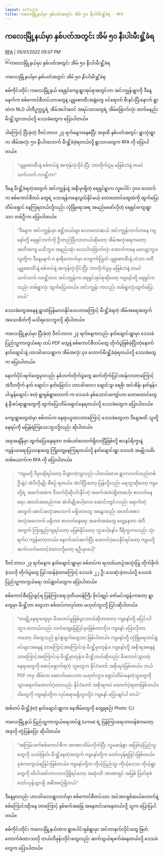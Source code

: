 ```yaml
---
layout: article
title: ကလေးမြို့နယ်မှာ နှစ်ပတ်အတွင်း အိမ် ၅၀ နီးပါးမီးရှို့ခံရ - RFA
---
```


## ကလေးမြို့နယ်မှာ နှစ်ပတ်အတွင်း အိမ် ၅၀ နီးပါးမီးရှို့ခံရ

[RFA](https://www.rfa.org/burmese/program_2/nearly-50-houses-burned-two-weeks-in-kale-01052022052506.html) | _05/01/2022 05:07 PM_
        
![ကလေးမြို့နယ်မှာ နှစ်ပတ်အတွင်း အိမ် ၅၀ နီးပါးမီးရှို့ခံရ](https://www.rfa.org/burmese/program_2/nearly-50-houses-burned-two-weeks-in-kale-01052022052506.html/@@images/image/social_media)

_ကလေးမြို့နယ်မှာ နှစ်ပတ်အတွင်း အိမ် ၅၀ နီးပါးမီးရှို့ခံရ_

စစ်ကိုင်းတိုင်း ကလေးမြို့နယ် ရေရှင်ကျေးရွာအုပ်စုအတွင်းက အင်းကျွန်းရွာကို ဒီနေ့မနက်က စစ်ကောင်စီတပ်သားတွေနဲ့ ပျူစောထီးအဖွဲ့တွေ ဝင်ရောက် စီးနင်းပြီးနောက် ရွာထဲက NLD ပါတီဥက္ကဋ္ဌရဲ့ အိမ်အပါအဝင် အရပ်သားတွေရဲ့ အိမ်ခြောက်လုံး ထက်မနည်း မီးရှို့သွားတယ်လို့ ဒေသခံတွေက ပြောပါတယ်။

ဒါကြောင့် ပြီးခဲ့တဲ့ ဒီဇင်ဘာလ ၂၃ ရက်နေ့ကနေစပြီး အခုထိ နှစ်ပတ်အတွင်း ရွာသုံးရွာက အိမ်အလုံး ၅၀ နီးပါးလောက် မီးရှို့ခံခဲ့ရတယ်လို့ ရွာသားတွေက RFA ကို ပြောပါတယ်။

> "ပျူစောထီးနဲ့ စစ်တပ်နဲ့ အကုန်လုံးဝိုင်းပြီး ဘာတိုက်ပွဲမှ မဖြစ်ဘဲနဲ့ တမင်သက်သက် လာရှို့တာ"

ဒီနေ့ မီးရှို့ခံရတဲ့အတွက် အင်းကျွန်းနဲ့ အနီးမှာရှိတဲ့ ရေရှင်ရွာက လူပေါင်း ၇၀၀ လောက်က စစ်ကောင်စီတပ် တွေရဲ့ ဘေးရန်ကနေလွတ်နိုင်မယ့် တောတောင်တွေထဲကို ထွက်ပြေးတိမ်းရှောင် နေကြရတယ်လို့လည်း လုံခြုံရေးအရ အမည်မဖော်လိုတဲ့ ရေရှင်ကျေးရွာသား တစ်ဦးက ပြောပါတယ်။

> “ဒီနေ့က အင်းကျွန်းမှာ စရှို့တယ်ဗျ။ လောလောဆယ် အင်းကျွန်းဘက်ကနေ ကျနော်တို့ ရေရှင်ဘက်ကို ဦးတည်ပြီးလာတယ်ဆိုတော့ အိမ်အလုံးရေကတော့ အတိအကျ မသိဘူး။ အနည်းဆုံး လေးငါးခြောက်လုံး အောက်ကနေ မလျော့ဘူး။ သူတို့က ဒီနေ့မနက် ၈ နာရီလောက်မှာ ကျောက်ပြုတ် ပျူစောထီးနဲ့ ဟံသာ ဝတီပျူစောထီးနဲ့ စစ်တပ်နဲ့ အကုန်လုံးဝိုင်းပြီး ဘာတိုက်ပွဲမှ မဖြစ်ဘဲနဲ့ တမင်သက်သက် လာရှို့တာ။ အင်းကျွန်းက ရေရှင်အုပ်စုဆိုတော့ ကျနော်တို့ ရေရှင်ကလည်း တစ်ရွာလုံး ထွက်ပြေးတယ်။ အင်းကျွန်း ကလည်း တစ်ရွာလုံးထွက်ပြေးတယ်”

ဒေသခံတွေအနေနဲ့ ရွာထဲပြန်မလာနိုင်သေးတာကြောင့် မီးရှို့ခံရတဲ့ အိမ်အရေအတွက် အသေးစိတ်ကို မသိရသေးဘူးလို့ ဆိုပါတယ်။

ကလေးမြို့နယ်မှာ ပြီးခဲ့တဲ့ ဒီဇင်ဘာလ ၂၃ ရက်နေ့ကလည်း နတ်ချောင်းရွာမှာ ဒေသခံ ပြည်သူ့ကာကွယ်ရေး တပ် PDF တွေနဲ့ စစ်ကောင်စီတပ်တွေ တိုက်ပွဲဖြစ်ခဲ့ပြီးတဲ့နောက် နတ်ချောင်းနဲ့ ဟားခါးလေးရွာက အိမ်အလုံး ၄၀ လောက်မီးရှို့ခံခဲ့ရတယ်လို့ ဒေသခံတွေက ပြောပါတယ်။

နောက်ပိုင်းရက်တွေမှာလည်း နှစ်ဘက်တိုက်ပွဲတွေ ဆက်တိုက်ပြင်းထန်လာတာကြောင့် အဲဒီတဝိုက် နတ် ချောင်း၊ နတ်မြောင်း၊ ဟားခါးလေး၊ ချောင်းခွ၊ ရေစို၊ အင်းစိန်၊ နတ်နန်း၊ ပါးမွန်ချောင်း စတဲ့ ရွာရှစ်ရွာလောက် က ဒေသခံ နှစ်သောင်းကျော်ဟာ တောတောင်တွေနဲ့ နီးစပ်ရာရွာတွေကို ထွက်ပြေးတိမ်းရှောင်နေရတယ်လို့ ဒေသခံတွေက ပြောပါတယ်။

ကျေးရွာတွေထဲမှာ စစ်တပ်က နေရာယူထားတာကြောင့် ဒေသခံတွေဟာ ဒီနေ့အထိ သူတို့နေရပ်ကို မပြန်ရဲကြသေးဘူးလို့လည်း ဆိုပါတယ်။

အခုအချိန်မှာ ထွက်ပြေးနေရတာ တစ်ပတ်လောက်ရှိလာပြီဖြစ်လို့ စားနပ်ရိက္ခာနဲ့ ကျန်းမာရေးပြဿနာတွေ ကြုံတွေ့နေကြရတယ်လို့ နတ်ချောင်းရွာ ဒေသခံ အမျိုးသမီး တစ်ယောက်က RFA ကို ပြောပါတယ်။

> “ကျမတို့ ဒီမှာဆိုရင်တော့ မီးဖွားတဲ့သူလည်း ပါတယ်လေ။ ရွာကလက်သည်တစ်ဦးနဲ့ပဲ အဲဒီလိုမျိုး စီစဉ် ရတယ်။ အဲဒါပြီးတော့ ပြန်လို့လည်း မရဘူးဆိုတော့ ကျမတို့ရဲ့ အခက်အခဲက ဒီထက်ပိုဆိုးဝါးနိုင်တဲ့ အခက်အခဲပဲရှိတာပေါ့။ စားဝတ်နေရေး၊ အဝတ်အထည်ကစ အဲဒါမျိုးပေါ့လေ။ ဆောင်းတွင်းလည်း ရောက်တဲ့အတွက် စောင်အလုံအလောက် မရှိတာတွေ အနွေးထည်၊ အဝတ်အစား အလုံအလောက် မရှိတာ၊ စားဝတ်နေရေး အခက်အခဲတွေ တွေ့နေတာ အဲဒီအတွက် ကြာရှည်ကျရင်တော့ မဖြစ်နိုင်တော့ ဘူးပေါ့နော်။ ဒီရိက္ခာကလည်း သုံးရက်ပဲ ကျန်တော့တယ်။ နောက်ထပ်ဆက်ပြီး ထောက်ပံ့ပေးနိုင်ရင်တော့ ကျမတို့ ဆက်လက်တောင့်ခံထားလို့တော့ ရဦးမှာပေါ့”

ဒီဇင်ဘာလ ၂၃ ရက်နေ့က နတ်ချောင်းရွာမှာ စစ်တပ်က ရဟတ်ယာဉ်အသုံးပြု တိုက်ခိုက်ခဲ့သလို တိုက်ပွဲတွေ ပြင်းထန်ခဲ့တာကြောင့် ဒေသခံ ၂၂ ဦး သေဆုံးခဲ့တယ်လို့ ဒေသခံပြည်သူ့ကာကွယ်ရေး တပ်ဖွဲ့ဝင်တွေက ပြောပါတယ်။

စစ်ကောင်စီပြောခွင့်ရ ပြန်ကြားရေးဒုတိယဝန်ကြီး ဗိုလ်ချုပ် ဇော်မင်းထွန်းကတော့ ရွာတွေမှာ မီးရှို့တာ တွေဟာ စစ်တပ်ကလုပ်တာ မဟုတ်ဘူးလို့ ငြင်းဆိုပါတယ်။

> “တချို့နေရာတွေမှာ မီးလောင်မှုဖြစ်ပွားတယ်ဆိုတာတော့ ကျနော်တို့ မငြင်းပါဘူး။ တကယ်လည်း လက်တွေ့မြေပြင်မှာဖြစ်တာကိုး။ ကျနော် ပြောလိုတာကတော့ ဒါတွေသည် စွပ်စွဲချက်တွေသာ ဖြစ်ပါတယ်။ ကျနော်တို့ လုံခြုံရေးတပ်ဖွဲ့ဝင်များအနေနဲ့ ဘာကြောင့်အကြောင်းမဲ့ မီးရှို့မှာတုန်း။ ကျနော်တို့ အစိုးရအနေနဲ့ ဘာကြောင့်အကြောင်းမဲ့ မီးရှို့မှာတုန်း။ မီးရှို့တယ်ဆိုလည်း မီးလောင်သွားတဲ့ နေရာတွေကို စောင့်ရှောက်ရတဲ့ သူတွေက နိုင်ငံတော် အစိုးရပဲဖြစ်တယ်။ ဘယ် PDF ကမှ အိမ်လာ ဆောက်မပေးတာ မဟုတ်ဘူး။ ရှောင်တိမ်းနေတဲ့သူတွေကို သွားရောက်ထောက်ပံ့တာလည်း နိုင်ငံတော် အစိုးရကပဲ ထောက်ပံ့ရတာဖြစ်တယ်။ ဒါတွေကို ကျနော်တို့က လုပ်စရာမရှိဘူးလို့ပဲ ကျနော် ပြောချင်ပါ တယ်”

(စစ်တပ် မီးရှို့ခဲ့တဲ့ နတ်ချောင်းရွာက နေအိမ်တွေကို တွေ့ရစဉ်) Photo: CJ

ကလေးမြို့နယ် ပြည်သူ့ကာကွယ်ရေးတပ်ဖွဲ့ (ပကဖ) ရဲ့ ပြန်ကြားရေးတာဝန်ခံကတော့ အခုလို တုံ့ပြန်ပြော ဆိုပါတယ်။

> “အကြမ်းဖက်စစ်ကောင်စီက အာဏာသိမ်းလိုက်ပြီး လူမဆန်စွာ အပြစ်မဲ့ပြည်သူတွေကို သတ်ဖြတ်၊ မီးရှို့နေတဲ့အတွက် ကျနော်တို့က တော်လှန်ရခြင်းဖြစ်တယ်။ ခုခံကာကွယ်ရခြင်းဖြစ်တယ်။ ကျနော်တို့က ကိုယ့်ပြည်သူ၊ ကိုယ့်ဒေသ၊ ကိုယ့်ရွာတွေကို ထိပါးစော်ကားလာလို့ရှိရင်တော့ အဆုံးထိ အာဏာရှင် အမြစ် ပြတ်ခုခံတော်လှန်သွားဖို့ အစီအစဉ်ရှိတယ်”

ဒီနေ့မှာလည်း ဟားခါးလေးရွာဘက်မှာ စစ်ကောင်စီတပ်သား အင်အားရှစ်ဆယ်လောက်နဲ့ စစ်ကြောင်းထိုးနေ တာကြောင့် နှစ်ဖက်အခြေ အနေတင်းမာနေတယ်လို့ သူက ပြောပြပါတယ်။

စစ်ကိုင်းတိုင်း ကလေးမြို့နယ်ထဲက ရွာပေါင်းရှစ်ရွာမှာ အင်တာနက်လိုင်းတွေ ဖြတ်တောက်ခံထားသလို တယ်လီဖုန်းလိုင်းတွေလည်း ဆက်သွယ်ရခက်ခဲနေတယ်လို့ ဒေသခံတွေက ပြောပါတယ်။